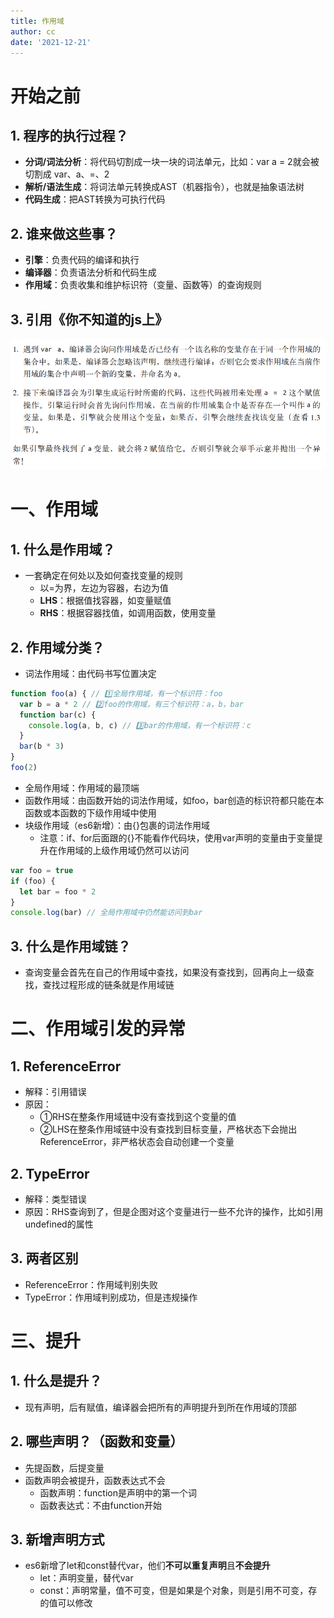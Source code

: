 ```yaml
---
title: 作用域
author: cc
date: '2021-12-21'
---
```


# 开始之前
## 1. 程序的执行过程？
- **分词/词法分析**：将代码切割成一块一块的词法单元，比如：var a = 2就会被切割成 var、a、=、2
- **解析/语法生成**：将词法单元转换成AST（机器指令），也就是抽象语法树
- **代码生成**：把AST转换为可执行代码
## 2. 谁来做这些事？
- **引擎**：负责代码的编译和执行
- **编译器**：负责语法分析和代码生成
- **作用域**：负责收集和维护标识符（变量、函数等）的查询规则

## 3. 引用《你不知道的js上》
![](./scope.png)
# 一、作用域
## 1. 什么是作用域？
- 一套确定在何处以及如何查找变量的规则
	- 以=为界，左边为容器，右边为值
	- **LHS**：根据值找容器，如变量赋值
  - **RHS**：根据容器找值，如调用函数，使用变量
## 2. 作用域分类？
- 词法作用域：由代码书写位置决定
```javascript
function foo(a) { // 1️⃣全局作用域，有一个标识符：foo
  var b = a * 2 // 2️⃣foo的作用域，有三个标识符：a，b，bar
  function bar(c) {
    console.log(a, b, c) // 3️⃣bar的作用域，有一个标识符：c
  }
  bar(b * 3)
}
foo(2)
```
- 全局作用域：作用域的最顶端
- 函数作用域：由函数开始的词法作用域，如foo，bar创造的标识符都只能在本函数或本函数的下级作用域中使用
- 块级作用域（es6新增）：由{}包裹的词法作用域
  - 注意：if、for后面跟的{}不能看作代码块，使用var声明的变量由于变量提升在作用域的上级作用域仍然可以访问
```javascript
var foo = true
if (foo) {
  let bar = foo * 2
}
console.log(bar) // 全局作用域中仍然能访问到bar
```
## 3. 什么是作用域链？
- 查询变量会首先在自己的作用域中查找，如果没有查找到，回再向上一级查找，查找过程形成的链条就是作用域链

# 二、作用域引发的异常
## 1. ReferenceError
- 解释：引用错误
- 原因：
  - ①RHS在整条作用域链中没有查找到这个变量的值
  - ②LHS在整条作用域链中没有查找到目标变量，严格状态下会抛出ReferenceError，非严格状态会自动创建一个变量
## 2. TypeError
- 解释：类型错误
- 原因：RHS查询到了，但是企图对这个变量进行一些不允许的操作，比如引用undefined的属性
## 3. 两者区别
- ReferenceError：作用域判别失败
- TypeError：作用域判别成功，但是违规操作

# 三、提升
## 1. 什么是提升？
- 现有声明，后有赋值，编译器会把所有的声明提升到所在作用域的顶部
## 2. 哪些声明？（函数和变量）
- 先提函数，后提变量
- 函数声明会被提升，函数表达式不会
  - 函数声明：function是声明中的第一个词
  - 函数表达式：不由function开始
## 3. 新增声明方式
- es6新增了let和const替代var，他们**不可以重复声明**且**不会提升**
  - let：声明变量，替代var
  - const：声明常量，值不可变，但是如果是个对象，则是引用不可变，存的值可以修改
